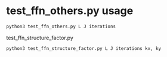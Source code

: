 # test_ffn_others.py usage

```sh
python3 test_ffn_others.py L J iterations
```

test_ffn_structure_factor.py

```sh
python3 test_ffn_structure_factor.py L J iterations kx, ky
```
